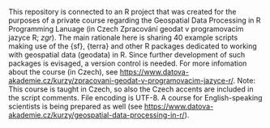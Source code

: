 This repository is connected to an R project that was created for the purposes of a private course regarding the Geospatial Data Processing in R Programming Lanuage (in Czech Zpracování geodat v programovacím jazyce R; _zgr_). The main rationale here is sharing 40 example scripts making use of the {sf}, {terra} and other R packages dedicated to working with geospatial data (geodata) in R. Since further development of such packages is evisaged, a version control is needed. For more infomation about the course (in Czech), see https://www.datova-akademie.cz/kurzy/zpracovani-geodat-v-programovacim-jazyce-r/.
Note: This course is taught in Czech, so also the Czech accents are included in the script comments. File encoding is UTF-8. A course for English-speaking scientists is being prepared as well (see https://www.datova-akademie.cz/kurzy/geospatial-data-processing-in-r/).

